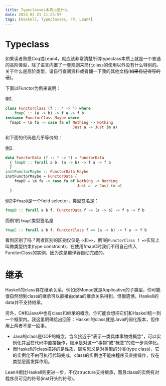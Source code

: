 ```yaml
---
title: Typeclasses本质上是什么
date: 2024-02-21 21:23:57
tags: [Haskell, Typeclasses, FP, Lean4]
---
```

# Typeclass
如果读者熟悉Coq或Lean4，就应该非常清楚所谓typeclass本质上就是一个普通的高阶类型，除了语言内置了一套规则来简化class的使用以外没有什么特别的。  
关于什么是高阶类型，请自行查阅资料或者翻一下我的其他文档(~~如果有记得写的话~~)。

下面以Functor为例来说明：

例1.
```Haskell
class FunctorClass (f :: * -> *) where
    fmapC :: (a -> b) -> f a -> f b
instance FunctorClass Maybe where
  fmapC = \m fa -> case fa of Nothing -> Nothing
                              Just a -> Just (m a)
```
和下面的代码是几乎等价的：

例2.
```Haskell
data FunctorData (f :: * -> *) = FunctorData
  { fmapD :: forall a b. (a -> b) -> f a -> f b
  }
instFunctorMaybe :: FunctorData Maybe
instFunctorMaybe = FunctorData {
    fmapD = \m fa -> case fa of Nothing -> Nothing
                                Just a -> Just (m a)
  }
```

例2中`fmapD`是一个field selector，类型签名是：
```Haskell
fmapD :: forall a b f. FunctorData f -> (a -> b) -> f a -> f b
```
而例1的`fmapC`类型签名是
```Haskell
fmapC :: forall a b f. FunctorClass f => (a -> b) -> f a -> f b
```
看到区别了吗？两者区别的区别仅仅是`->`和`=>`，例1的`FunctorClass f =>`实际上叫做类型约束(type constraint)，在使用fmapC时我们不用自己传入FunctorClass的实例，因为这是编译器自动完成的。

# 继承
Haskell的class存在继承关系，例如说Monad就是Applicative的子类型，你可能很自然想到class的继承可以直接由data的继承关系得到，但很遗憾，Haskell的data并不支持继承。

另外，C#和Java中也有class和继承的概念，你可能会想把它们和Haskell统一到一个框架内。我这里明确给出回答：Haskell的class就是Java的弱化版本，但作用上两者不是一回事。
* Java的class是OOP的概念，含义接近于"表示一类具体事物或概念"，可以实例化并且在代码中直接操作，继承是对这一"事物"或"概念"的进一步具体化。
* 而Haskell的class描述的是性质，顾名思义是对类型的分类(type class)，它的实例化不由可执行代码完成，class的实例也不能由程序员直接操作，仅在类型层面发挥作用。

Lean4相比Haskell则更进一步，不仅structure支持继承，而且class的实例有对程序员可见的符号(inst开头的符号)。